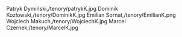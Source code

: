 Patryk Dymiński,/tenory/patrykK.jpg
Dominik Kozłowski,/tenory/DominikK.jpg
Emilian Sornat,/tenory/EmilianK.png
Wojciech Makuch,/tenory/WojciechK.jpg
Marcel Czernek,/tenory/MarcelK.jpg